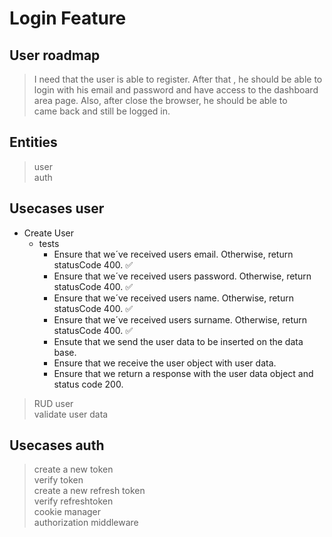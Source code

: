 # Login Feature 

## User roadmap  


> I need that the user is able to register.
> After that , he should be able to login with his email 
> and password and have access to the dashboard area page.
> Also, after close the browser, he should be able to    
> came back and still be logged in.

## Entities  

> user  
> auth

## Usecases user  

+ Create User
    + tests  
        + Ensure that we´ve received users email.  Otherwise, return statusCode 400. ✅  
        + Ensure that we´ve received users password. Otherwise, return statusCode 400. ✅  
        + Ensure that we´ve received users name. Otherwise, return statusCode 400. ✅  
        + Ensure that we´ve received users surname. Otherwise, return statusCode 400. ✅  
        + Ensute that we send the user data to be inserted on the data base.
        + Ensure that we receive the user object with user data.
        + Ensure that we return a response with the user data object and status code 200.
        
> RUD user  
> validate user data

## Usecases auth  

> create a new token  
> verify token  
> create a new refresh token  
> verify refreshtoken  
> cookie manager  
> authorization middleware  

